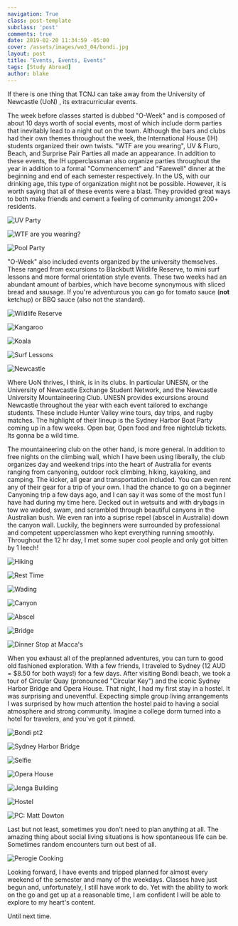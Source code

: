 ```yaml
---
navigation: True
class: post-template
subclass: 'post'
comments: true
date: 2019-02-20 11:34:59 -05:00
cover: /assets/images/wo3_04/bondi.jpg
layout: post
title: "Events, Events, Events"
tags: [Study Abroad]
author: blake
---
```


If there is one thing that TCNJ can take away from the University of Newcastle (UoN) , its extracurricular events. 

The week before classes started is dubbed "O-Week" and is composed of about 10 days worth of social events, most of which include dorm parties that inevitably lead to a night out on the town. Although the bars and clubs had their own themes throughout the week, the International House (IH) students organized their own twists. "WTF are you wearing", UV & Fluro, Beach, and Surprise Pair Parties all made an appearance. In addition to these events, the IH upperclassman also organize parties throughout the year in addition to a formal "Commencement" and "Farewell" dinner at the beginning and end of each semester respectively.  In the US, with our drinking age, this type of organization might not be possible. However, it is worth saying that all of these events were a blast. They provided great ways to both make friends and cement a feeling of community amongst 200+ residents.

![UV Party](assets/images/wo3_04/uvparty.jpg)

![WTF are you wearing?](assets/images/wo3_04/wtfuwearing_fullbody.jpg)

![Pool Party](assets/images/wo3_04/pool.jpg)

"O-Week" also included events organized by the university themselves. These ranged from excursions to Blackbutt Wildlife Reserve, to mini surf lessons and more formal orientation style events. These two weeks had an abundant amount of barbies, which have become synonymous with sliced bread and sausage. If you're adventurous you can go for tomato sauce (**not** ketchup) or BBQ sauce (also not the standard).

![Wildlife Reserve](assets/images/wo3_04/blackbutt.jpg)

![Kangaroo](assets/images/wo3_04/roo.jpg)

![Koala](assets/images/wo3_04/koala.jpg)

![Surf Lessons](assets/images/wo3_04/seat.JPEG)

![Newcastle](assets/images/wo3_04/newy.jpg)

Where UoN thrives, I think, is in its clubs. In particular UNESN, or the University of Newcastle Exchange Student Network, and the Newcastle University Mountaineering Club. UNESN provides excursions around Newcastle throughout the year with each event tailored to exchange students. These include Hunter Valley wine tours, day trips, and rugby matches. The highlight of their lineup is the Sydney Harbor Boat Party coming up in a few weeks. Open bar, Open food and free nightclub tickets. Its gonna be a wild time.

The mountaineering club on the other hand, is more general. In addition to free nights on the climbing wall, which I have been using liberally, the club organizes day and weekend trips into the heart of Australia for events ranging from canyoning, outdoor rock climbing, hiking, kayaking, and camping. The kicker, all gear and transportation included. You can even rent any of their gear for a trip of your own. I had the chance to go on a beginner Canyoning trip a few days ago, and I can say it was some of the most fun I have had during my time here. Decked out in wetsuits and with drybags in tow we waded, swam, and scrambled through beautiful canyons in the Australian bush. We even ran into a suprise repel (abscel in Australia) down the canyon wall. Luckily, the beginners were surrounded by professional and competent upperclassmen who kept everything running smoothly. Throughout the 12 hr day, I met some super cool people and only got bitten by 1 leech!

![Hiking](assets/images/wo3_04/line.jpg)

![Rest Time](assets/images/wo3_04/peace.jpg)

![Wading](assets/images/wo3_04/action.jpg)

![Canyon](assets/images/wo3_04/canyon.jpg)

![Abscel](assets/images/wo3_04/abscel.jpg)

![Bridge](assets/images/wo3_04/noshirt.jpg)

![Dinner Stop at Macca's](assets/images/wo3_04/maccas.jpg)

When you exhaust all of the preplanned adventures, you can turn to good old fashioned exploration. With a few friends, I traveled to Sydney (12 AUD = $8.50 for both ways!) for a few days. After visiting Bondi beach, we took a tour of Circular Quay (pronounced "Circular Key") and the iconic Sydney Harbor Bridge and Opera House. That night, I had my first stay in a hostel. It was surprising and uneventful. Expecting simple group living arrangements I was surprised by how much attention the hostel paid to having a social atmosphere and strong community. Imagine a college dorm turned into a hotel for travelers, and you've got it pinned.

![Bondi pt2](assets/images/wo3_04/board.jpg)

![Sydney Harbor Bridge](assets/images/wo3_04/harborbridgebehind.jpg)

![Selfie](assets/images/wo3_04/bridgeselfie.jpg)

![Opera House](assets/images/wo3_04/opera.jpg)

![Jenga Building](assets/images/wo3_04/jenga.jpg)

![Hostel](assets/images/wo3_04/hostelnight1.jpg)

![PC: Matt Dowton](assets/images/wo3_04/sydneymatt.jpg)

Last but not least, sometimes you don't need to plan anything at all. The amazing thing about social living situations is how spontaneous life can be. Sometimes random encounters turn out best of all.

![Perogie Cooking](assets/images/wo3_04/perogie.jpg)

Looking forward, I have events and tripped planned for almost every weekend of the semester and many of the weekdays. Classes have just begun and, unfortunately, I still have work to do. Yet with the ability to work on the go and get up at a reasonable time, I am confident I will be able to explore to my heart's content.

Until next time.